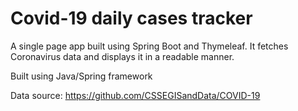 # Covid-19 daily cases tracker
A single page app built using Spring Boot and Thymeleaf. It fetches Coronavirus data and displays it in a readable manner.

Built using Java/Spring framework

Data source: https://github.com/CSSEGISandData/COVID-19
